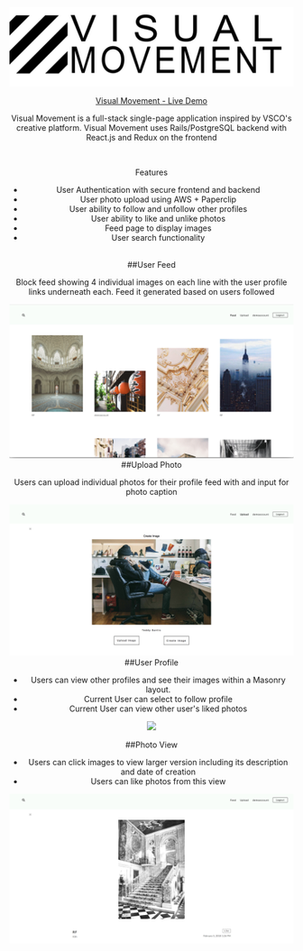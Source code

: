 <div align="center">
  <img src="./app/assets/images/logo.png"
</div>


[Visual Movement - Live Demo](https://visualmovement.herokuapp.com/#/)


Visual Movement is a full-stack single-page application inspired by VSCO's creative platform. Visual Movement uses Rails/PostgreSQL backend with React.js and Redux on the frontend

<br>

Features
- User Authentication with secure frontend and backend
- User photo upload using AWS + Paperclip
- User ability to follow and unfollow other profiles
- User ability to like and unlike photos
- Feed page to display images
- User search functionality

<br>
##User Feed

Block feed showing 4 individual images on each line with the user profile links underneath each. Feed it generated based on users followed

<div align="center">
  <img src="./app/assets/images/feedpage.png"
</div>

<br>
##Upload Photo

Users can upload individual photos for their profile feed with and input for photo caption

<div align="center">
  <img src="./app/assets/images/uploadphoto.png"
</div>


<br>
##User Profile

- Users can view other profiles and see their images within a Masonry layout.
- Current User can select to follow profile
- Current User can view other user's liked photos
<div align="center">
  <img src="./app/assets/images/userprofile.png"
</div>

<br>

##Photo View
- Users can click images to view larger version including its description and date of creation
- Users can like photos from this view
<div align="center">
  <img src="./app/assets/images/singlephoto.png"
</div>
